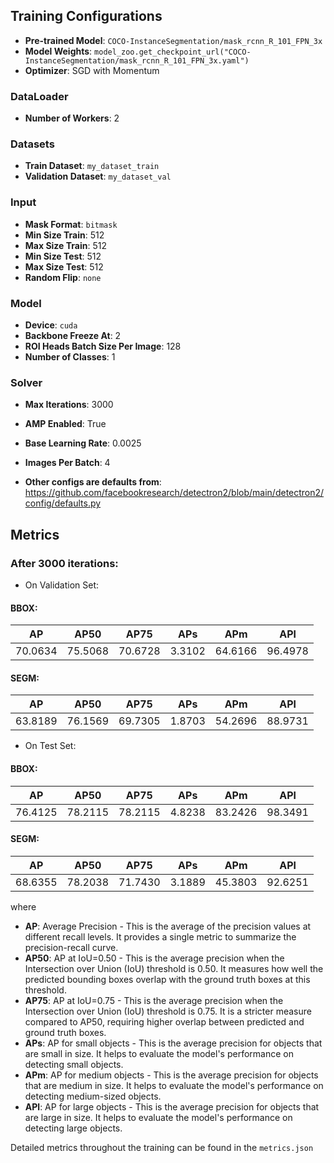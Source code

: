 ## Training Configurations

- **Pre-trained Model**: `COCO-InstanceSegmentation/mask_rcnn_R_101_FPN_3x`
- **Model Weights**: `model_zoo.get_checkpoint_url("COCO-InstanceSegmentation/mask_rcnn_R_101_FPN_3x.yaml")`
- **Optimizer**: SGD with Momentum

### DataLoader
- **Number of Workers**: 2

### Datasets
- **Train Dataset**: `my_dataset_train`
- **Validation Dataset**: `my_dataset_val`

### Input
- **Mask Format**: `bitmask`
- **Min Size Train**: 512
- **Max Size Train**: 512
- **Min Size Test**: 512
- **Max Size Test**: 512
- **Random Flip**: `none`

### Model
- **Device**: `cuda`
- **Backbone Freeze At**: 2
- **ROI Heads Batch Size Per Image**: 128
- **Number of Classes**: 1

### Solver
- **Max Iterations**: 3000
- **AMP Enabled**: True
- **Base Learning Rate**: 0.0025
- **Images Per Batch**: 4

- **Other configs are defaults from**: https://github.com/facebookresearch/detectron2/blob/main/detectron2/config/defaults.py

## Metrics
### After 3000 iterations:
- On Validation Set:

#### BBOX:
| AP     | AP50   | AP75   | APs    | APm    | APl    |
|--------|--------|--------|--------|--------|--------|
| 70.0634| 75.5068| 70.6728| 3.3102 | 64.6166| 96.4978|

#### SEGM:
| AP     | AP50   | AP75   | APs    | APm    | APl    |
|--------|--------|--------|--------|--------|--------|
| 63.8189| 76.1569| 69.7305| 1.8703 | 54.2696| 88.9731|


- On Test Set:

#### BBOX:
| AP     | AP50   | AP75   | APs    | APm    | APl    |
|--------|--------|--------|--------|--------|--------|
| 76.4125| 78.2115| 78.2115| 4.8238 | 83.2426| 98.3491|

#### SEGM:
| AP     | AP50   | AP75   | APs    | APm    | APl    |
|--------|--------|--------|--------|--------|--------|
| 68.6355| 78.2038| 71.7430| 3.1889 | 45.3803| 92.6251|


where
- **AP**: Average Precision - This is the average of the precision values at different recall levels. It provides a single metric to summarize the precision-recall curve.
- **AP50**: AP at IoU=0.50 - This is the average precision when the Intersection over Union (IoU) threshold is 0.50. It measures how well the predicted bounding boxes overlap with the ground truth boxes at this threshold.
- **AP75**: AP at IoU=0.75 - This is the average precision when the Intersection over Union (IoU) threshold is 0.75. It is a stricter measure compared to AP50, requiring higher overlap between predicted and ground truth boxes.
- **APs**: AP for small objects - This is the average precision for objects that are small in size. It helps to evaluate the model's performance on detecting small objects.
- **APm**: AP for medium objects - This is the average precision for objects that are medium in size. It helps to evaluate the model's performance on detecting medium-sized objects.
- **APl**: AP for large objects - This is the average precision for objects that are large in size. It helps to evaluate the model's performance on detecting large objects.

Detailed metrics throughout the training can be found in the  `metrics.json`